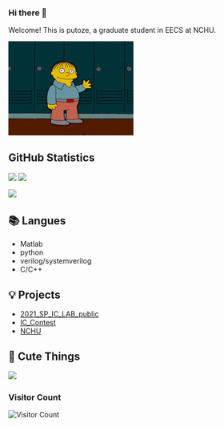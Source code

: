 <!-- GitHub introduction -->

### Hi there 👋 

Welcome! This is putoze, a graduate student in EECS at NCHU.
<p align="left">
  <img src="img/ralph-wave.gif" width="250" heigh ="250"/>
</p>


<!-- GitHub Statistics -->

## GitHub Statistics

<div >
<img height="180px" src="https://github-readme-stats.vercel.app/api?username=putoze&show_icons=true&theme=dracula" />

<img height="180px" src="https://github-readme-stats.vercel.app/api/top-langs/?username=putoze&hide_border=true&show_icons=true&layout=compact&langs_count=6&theme=dracula"/> 

<p align="left"> <img src="https://github-profile-trophy.vercel.app/?username=putoze&margin-w=2&margin-h=50&row=1&column=7&no-bg=true" /> </p>
<div >
  
## 📚 Langues

- Matlab
- python
- verilog/systemverilog
- C/C++

## 💡 Projects
- [2021_SP_IC_LAB_public](https://github.com/stars/putoze/lists/ic-lab-2021-spring-public)
- [IC_Contest](https://github.com/stars/putoze/lists/ic-contest)
- [NCHU](https://github.com/stars/putoze/lists/nchu)

## 🔗 Cute Things

<a href=#><img src="https://github.com/sicajc/Interesting-readme-template/blob/main/contributions.svg"></a>

### Visitor Count
![Visitor Count](https://profile-counter.glitch.me/unknown/count.svg)
